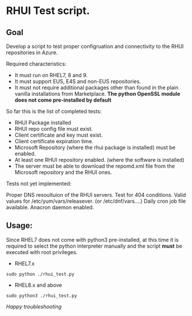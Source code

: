 # RHUI Test script.

## Goal

Develop a script to test proper configruation and connectivity to the RHUI repositories in Azure.


Required characteristics:

* It must run on RHEL7, 8 and 9.
* It must support EUS, E4S and non-EUS repositories.
* It must not require additional packages other than found in the plain vanilla installations from Marketplace.
**The python OpenSSL module does not come pre-installed by default**


So far this is the list of completed tests:

- RHUI Package installed
- RHUI repo config file must exist.
- Client certificate and key must exist.
- Client certificate expiration time.
- Microsoft Repository (where the rhui package is installed) must be enabled.
- At least one RHUI repository enabled. (where the software is installed)
- The server must be able to download the repomd.xml file from the Microsoft repository and the RHUI ones.


Tests not yet implemented:

Proper DNS resoultuion of the RHUI servers.
Test for 404 conditions.
Valid values for /etc/yum/vars/releasever. (or /etc/dnf/vars....)
Daily cron job file available.
Anacron daemon enabled.

## Usage:

Since RHEL7 does not come with python3 pre-installed, at this time it is required to select the python interpreter manually and the script **must** be executed 
with root privileges.

- RHEL7.x

```
sudo python ./rhui_test.py
```

- RHEL8.x and above

```
sudo python3 ./rhui_test.py
```

*Happy troubleshooting*


